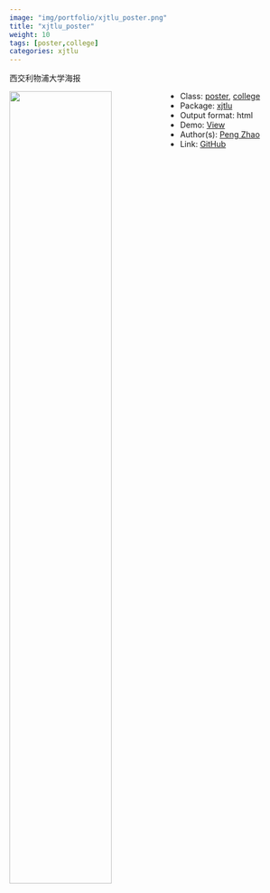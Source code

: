 ```yaml
---
image: "img/portfolio/xjtlu_poster.png"
title: "xjtlu_poster"
weight: 10
tags: [poster,college]
categories: xjtlu
---
```


西交利物浦大学海报

<!--more-->

<a href="../../img/portfolio/xjtlu_poster.png"><img class = "jf-image-shadow" src="../../img/portfolio/xjtlu_poster.png" style="display: block; margin: auto;" width="60%"  align="left"></a>

- Class: [poster](../../tags/poster), [college](../../tags/college)
- Package: [xjtlu](xjtlu)
- Output format: html
- Demo: [View](https://openr.pzhao.org/poster/xjtlu/)
- Author(s): [Peng Zhao](https://pzhao.org)
- Link: [GitHub](https://github.com/pzhaonet/xjtlu)


